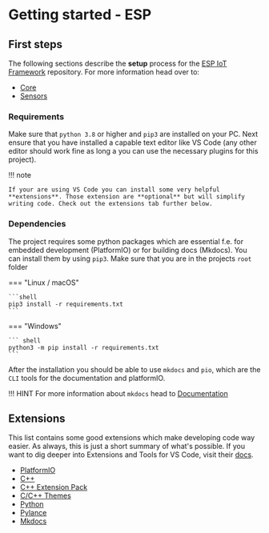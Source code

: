 # Getting started - ESP

## First steps

The following sections describe the **setup** process for the [ESP IoT Framework](https://github.com/ECE-IoT/esp-iot-framework) repository. For more information head over to:

* [Core](https://ece-iot.github.io/esp-iot-framework/core/)
* [Sensors](https://ece-iot.github.io/esp-iot-framework/sensors/introduction/)

### Requirements

Make sure that `python 3.8` or higher and `pip3` are installed on your PC. Next ensure that you have installed a capable text editor like VS Code (any other editor should work fine as long a you can use the necessary plugins for this project).

!!! note 

    If your are using VS Code you can install some very helpful **extensions**. Those extension are **optional** but will simplify writing code. Check out the extensions tab further below. 

### Dependencies

The project requires some python packages which are essential f.e. for embedded development (PlatformIO) or for building docs (Mkdocs). You can install them by using `pip3`. Make sure that you are in the projects `root` folder

=== "Linux / macOS"

    ```shell
    pip3 install -r requirements.txt
    ```

=== "Windows"

    ``` shell 
    python3 -m pip install -r requirements.txt
    ```

After the installation you should be able to use `mkdocs` and `pio`, which are the `CLI` tools for the documentation and platformIO.

!!! HINT
    For more information about `mkdocs` head to [Documentation](setup/../documentation.md)

## Extensions

This list contains some good extensions which make developing code way easier. As always, this is just a short summary of what's possible. If you want to dig deeper into Extensions and Tools for VS Code, visit their [docs](https://code.visualstudio.com/docs/editor/codebasics). 

* [PlatformIO](https://marketplace.visualstudio.com/items?itemName=platformio.platformio-ide)
* [C++](https://marketplace.visualstudio.com/items?itemName=ms-vscode.cpptools)
* [C++ Extension Pack](https://marketplace.visualstudio.com/items?itemName=ms-vscode.cpptools-extension-pack)
* [C/C++ Themes](https://marketplace.visualstudio.com/items?itemName=ms-vscode.cpptools-themes)
* [Python](https://marketplace.visualstudio.com/items?itemName=ms-python.python)
* [Pylance](https://marketplace.visualstudio.com/items?itemName=ms-python.vscode-pylance)
* [Mkdocs](https://github.com/mkdocs/mkdocs)